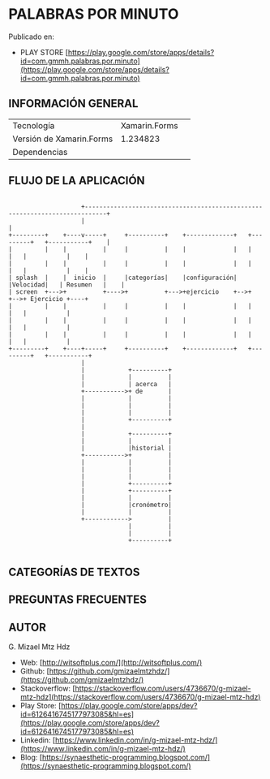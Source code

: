 # PALABRAS POR MINUTO

Publicado en: 
* PLAY STORE [https://play.google.com/store/apps/details?id=com.gmmh.palabras.por.minuto](https://play.google.com/store/apps/details?id=com.gmmh.palabras.por.minuto)

## INFORMACIÓN GENERAL
|                |                          |                         |				 
|----------------|-------------------------------|-----------------------------|
|Tecnología|Xamarin.Forms            |           |
|Versión de Xamarin.Forms          |1.234823            |            |
|Dependencias          | | |

## FLUJO DE LA APLICACIÓN

```

                    +----------------------------------------------------------------------------+
                    |                                                                            |
+---------+    +----v-----+     +----------+    +-------------+   +---------+   +-----------+    |
|         |    |          |     |          |    |             |   |         |   |           |    |
|         |    |          |     |          |    |             |   |         |   |           |    |
| splash  |    |  inicio  |     |categorías|    |configuración|   |Velocidad|   | Resumen   |    |
| screen  +--->+          +---->+          +--->+ejercicio    +-->+         +-->+ Ejercicio +----+
|         |    |          |     |          |    |             |   |         |   |           |
|         |    |          |     |          |    |             |   |         |   |           |
|         |    |          |     |          |    |             |   |         |   |           |
+---------+    +----+-----+     +----------+    +-------------+   +---------+   +-----------+
                    |
                    |            +----------+
                    |            |          |
                    |            | acerca   |
                    +----------->+ de       |
                    |            |          |
                    |            |          |
                    |            |          |
                    |            +----------+
                    |
                    |            +----------+
                    |            |          |
                    |            |historial |
                    +----------->+          |
                    |            |          |
                    |            |          |
                    |            |          |
                    |            +----------+
                    |            +----------+
                    |            |          |
                    |            |cronómetro|
                    |            |          |
                    +------------>          |
                                 |          |
                                 |          |
                                 +----------+


```



## CATEGORÍAS DE TEXTOS



## PREGUNTAS FRECUENTES


## AUTOR
G. Mizael Mtz Hdz
* Web: [http://witsoftplus.com/](http://witsoftplus.com/)
* Github: [https://github.com/gmizaelmtzhdz/](https://github.com/gmizaelmtzhdz/)
* Stackoverflow: [https://stackoverflow.com/users/4736670/g-mizael-mtz-hdz](https://stackoverflow.com/users/4736670/g-mizael-mtz-hdz)
* Play Store: [https://play.google.com/store/apps/dev?id=6126416745177973085&hl=es](https://play.google.com/store/apps/dev?id=6126416745177973085&hl=es)
* Linkedin: [https://www.linkedin.com/in/g-mizael-mtz-hdz/](https://www.linkedin.com/in/g-mizael-mtz-hdz/)
* Blog: [https://synaesthetic-programming.blogspot.com/](https://synaesthetic-programming.blogspot.com/)